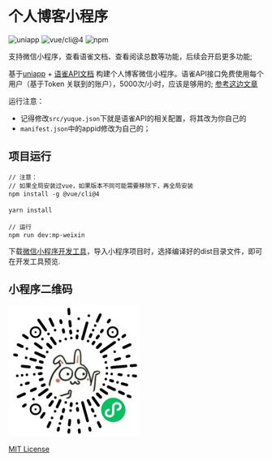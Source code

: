 # 个人博客小程序

![uniapp](https://img.shields.io/badge/-uniapp-orange)
![vue/cli@4](https://img.shields.io/badge/-@vue/cli%40v4-brightgreen)
![npm](https://img.shields.io/badge/-npm-brightgreen)

  支持微信小程序，查看语雀文档、查看阅读总数等功能，后续会开启更多功能;

基于[uniapp](https://uniapp.dcloud.net.cn/quickstart-cli.html) + [语雀API文档](https://www.yuque.com/yuque/developer/api) 构建个人博客微信小程序。语雀API接口免费使用每个用户（基于Token 关联到的账户），5000次/小时，应该是够用的; [参考这边文章](https://juejin.cn/post/7167177950465851406)

运行注意：
  - 记得修改`src/yuque.json`下就是语雀API的相关配置，将其改为你自己的
  - `manifest.json`中的appid修改为自己的；

## 项目运行
```
// 注意：
// 如果全局安装过vue，如果版本不同可能需要移除下，再全局安装
npm install -g @vue/cli@4

yarn install

// 运行
npm run dev:mp-weixin
```
下载[微信小程序开发工具](https://developers.weixin.qq.com/miniprogram/dev/devtools/stable.html)，导入小程序项目时，选择编译好的dist目录文件，即可在开发工具预览.

## 小程序二维码

![](./public/static/gh_4766a66c7f8e_258%20(2).jpg)

[MIT License](./LICENSE)

